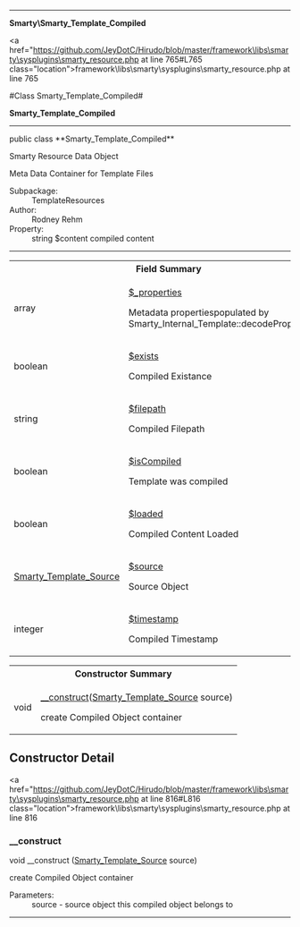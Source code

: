 
- - -

**Smarty\Smarty_Template_Compiled**


<a href="https://github.com/JeyDotC/Hirudo/blob/master/framework\libs\smarty\sysplugins\smarty_resource.php at line 765#L765 class="location">framework\libs\smarty\sysplugins\smarty_resource.php at line 765</a>

#Class Smarty_Template_Compiled#

**Smarty_Template_Compiled**




- - -

<p class="signature">public  class **Smarty_Template_Compiled**</p>

<div class="comment" id="overview_description"><p>Smarty Resource Data Object</p><p>Meta Data Container for Template Files</p></div>

<dl>
<dt>Subpackage:</dt>
<dd>TemplateResources</dd>
<dt>Author:</dt>
<dd>Rodney Rehm</dd>
<dt>Property:</dt>
<dd>string $content compiled content</dd>
</dl>


- - -



<table id="summary_field">
<tr><th colspan="2">Field Summary</th></tr>
<tr>
<td><span class='k'></span> <span class='nx'>array</span></td>
<td class="description"><p class="name" ><a href="#_properties"> $_properties</a>
                                </p><p class="description">Metadata propertiespopulated by Smarty_Internal_Template::decodeProperties()</p></td>
</tr>
<tr>
<td><span class='k'></span> <span class='nx'>boolean</span></td>
<td class="description"><p class="name" ><a href="#exists"> $exists</a>
                                </p><p class="description">Compiled Existance</p></td>
</tr>
<tr>
<td><span class='k'></span> <span class='nx'>string</span></td>
<td class="description"><p class="name" ><a href="#filepath"> $filepath</a>
                                </p><p class="description">Compiled Filepath</p></td>
</tr>
<tr>
<td><span class='k'></span> <span class='nx'>boolean</span></td>
<td class="description"><p class="name" ><a href="#isCompiled"> $isCompiled</a>
                                </p><p class="description">Template was compiled</p></td>
</tr>
<tr>
<td><span class='k'></span> <span class='nx'>boolean</span></td>
<td class="description"><p class="name" ><a href="#loaded"> $loaded</a>
                                </p><p class="description">Compiled Content Loaded</p></td>
</tr>
<tr>
<td><span class='k'></span> <span class='nx'><a href="../smarty/smarty_template_source.html">Smarty_Template_Source</a></span></td>
<td class="description"><p class="name" ><a href="#source"> $source</a>
                                </p><p class="description">Source Object</p></td>
</tr>
<tr>
<td><span class='k'></span> <span class='nx'>integer</span></td>
<td class="description"><p class="name" ><a href="#timestamp"> $timestamp</a>
                                </p><p class="description">Compiled Timestamp</p></td>
</tr>
</table>

<table id="summary_constructor">
<tr><th colspan="2">Constructor Summary</th></tr>
<tr>
<td><span class='k'></span> <span class='nx'>void</span></td>
<td class="description"><p class="name"><a href="#__construct">__construct</a>(<a href="../smarty/smarty_template_source.html">Smarty_Template_Source</a> source)</p><p class="description">create Compiled Object container</p></td>
</tr>
</table>

<h2 id="detail_method">Constructor Detail</h2>

<a href="https://github.com/JeyDotC/Hirudo/blob/master/framework\libs\smarty\sysplugins\smarty_resource.php at line 816#L816 class="location">framework\libs\smarty\sysplugins\smarty_resource.php at line 816</a>

<h3 id="__construct">__construct</h3>
<span class='k'></span> <span class='nx'>void</span> <span class='nf'>__construct</span> (<a href="../smarty/smarty_template_source.html">Smarty_Template_Source</a> source)

<div class="details">
<p>create Compiled Object container</p><dl>
<dt>Parameters:</dt>
<dd>source - source object this compiled object belongs to</dd>
</dl>
</div>

- - -

